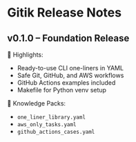 # Gitik Release Notes

## v0.1.0 – Foundation Release

🚀 Highlights:
- Ready-to-use CLI one-liners in YAML
- Safe Git, GitHub, and AWS workflows
- GitHub Actions examples included
- Makefile for Python venv setup

📁 Knowledge Packs:
- `one_liner_library.yaml`
- `aws_only_tasks.yaml`
- `github_actions_cases.yaml`


